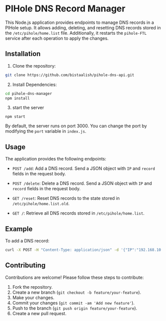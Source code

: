 # PIHole DNS Record Manager

This Node.js application provides endpoints to manage DNS records in a PIHole setup. It allows adding, deleting, and resetting DNS records stored in the `/etc/pihole/home.list` file. Additionally, it restarts the `pihole-FTL` service after each operation to apply the changes.

## Installation

1. Clone the repository:

```bash
git clone https://github.com/bistaalish/pihole-dns-api.git
```

2. Install Dependencies:

```bash
cd pihole-dns-manager
npm install

```

3. start the server
```
npm start
```

By default, the server runs on port 3000. You can change the port by modifying the `port` variable in `index.js`.

## Usage

The application provides the following endpoints:

*   `POST /add`: Add a DNS record. Send a JSON object with `IP` and `record` fields in the request body.
    
*   `POST /delete`: Delete a DNS record. Send a JSON object with `IP` and `record` fields in the request body.
    
*   `GET /reset`: Reset DNS records to the state stored in `/etc/pihole/home.list.old`.
    
*   `GET /`: Retrieve all DNS records stored in `/etc/pihole/home.list`.

## Example

To add a DNS record:


```bash
curl -X POST -H "Content-Type: application/json" -d '{"IP":"192.168.10.1","record":"test.home.lab"}' http://localhost:3000/add

```

## Contributing

Contributions are welcome! Please follow these steps to contribute:

1.  Fork the repository.
2.  Create a new branch (`git checkout -b feature/your-feature`).
3.  Make your changes.
4.  Commit your changes (`git commit -am 'Add new feature'`).
5.  Push to the branch (`git push origin feature/your-feature`).
6.  Create a new pull request.